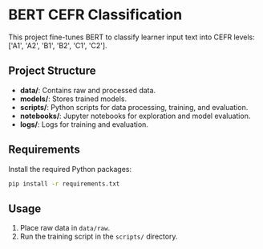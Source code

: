 # BERT CEFR Classification

This project fine-tunes BERT to classify learner input text into CEFR levels: ['A1', 'A2', 'B1', 'B2', 'C1', 'C2'].

## Project Structure
- **data/**: Contains raw and processed data.
- **models/**: Stores trained models.
- **scripts/**: Python scripts for data processing, training, and evaluation.
- **notebooks/**: Jupyter notebooks for exploration and model evaluation.
- **logs/**: Logs for training and evaluation.

## Requirements
Install the required Python packages:

```bash
pip install -r requirements.txt
```

## Usage
1. Place raw data in `data/raw`.
2. Run the training script in the `scripts/` directory.
